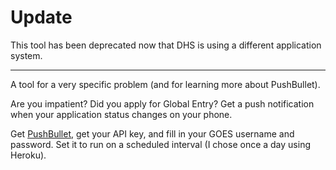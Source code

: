 # Update
This tool has been deprecated now that DHS is using a different application system.

---

A tool for a very specific problem (and for learning more about PushBullet).

Are you impatient? Did you apply for Global Entry? Get a push notification when your application status changes on your phone.

Get [PushBullet](http://pushbullet.com), get your API key, and fill in your GOES username and password. Set it to run on a scheduled interval (I chose once a day using Heroku).

